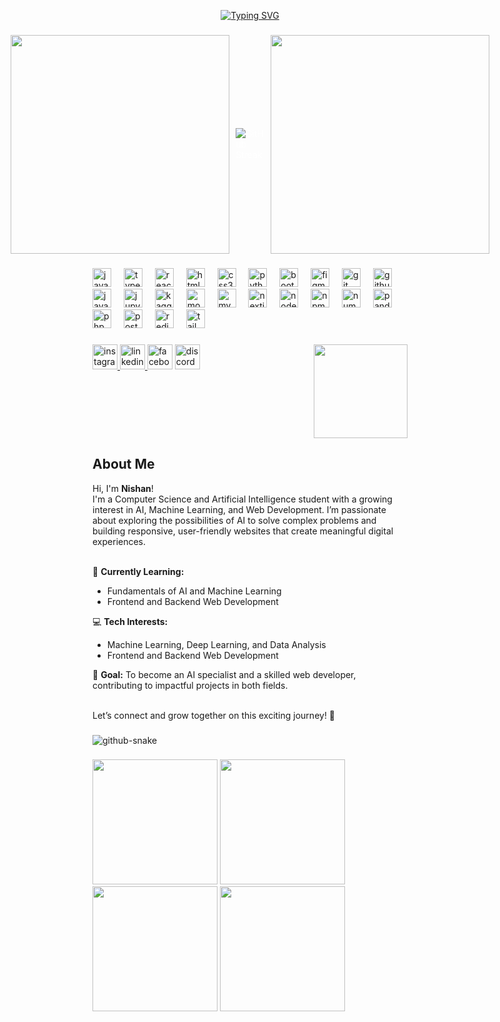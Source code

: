<p align="center">
  <a href="https://git.io/typing-svg"><img src="https://readme-typing-svg.demolab.com?font=Fira+Code&size=30&duration=2000&pause=1000&color=58A6FF&center=true&vCenter=true&width=1000&lines=Hi+%F0%9F%91%8B%2C+I'm+Nishan+Shrestha;AI+Enthusiast+%7C+Passionate+Developer+%7C" alt="Typing SVG" /></a>
</p>

###

<div style="display: flex; flex-wrap: nowrap; justify-content: center; align-items: center; gap: 10px; color: white;">
  <img src="https://github-readme-stats.vercel.app/api/top-langs/?username=nishanshrestha04&theme=shadow_red&hide_border=false&include_all_commits=false&count_private=false&layout=compact" width="350"/>
  
  <a href="https://git.io/streak-stats" style="text-decoration: none; outline: none; color: white;">
    <img src="https://github-readme-streak-stats-eight.vercel.app?user=nishanshrestha04&theme=shadow_red&hide_border=false&card_width=350" alt="GitHub Streak"/>
  </a>
  
  <img src="https://github-readme-stats.vercel.app/api?username=nishanshrestha04&theme=shadow_red&hide_border=false&include_all_commits=false&count_private=false" width="350"/>

</div>

###

<div align="left">
  <img src="https://cdn.jsdelivr.net/gh/devicons/devicon/icons/javascript/javascript-original.svg" height="30" alt="javascript logo"  />
  <img width="12" />
  <img src="https://cdn.jsdelivr.net/gh/devicons/devicon/icons/typescript/typescript-original.svg" height="30" alt="typescript logo"  />
  <img width="12" />
  <img src="https://cdn.jsdelivr.net/gh/devicons/devicon/icons/react/react-original.svg" height="30" alt="react logo"  />
  <img width="12" />
  <img src="https://cdn.jsdelivr.net/gh/devicons/devicon/icons/html5/html5-original.svg" height="30" alt="html5 logo"  />
  <img width="12" />
  <img src="https://cdn.jsdelivr.net/gh/devicons/devicon/icons/css3/css3-original.svg" height="30" alt="css3 logo"  />
  <img width="12" />
  <img src="https://cdn.jsdelivr.net/gh/devicons/devicon/icons/python/python-original.svg" height="30" alt="python logo"  />
  <img width="12" />
  <img src="https://cdn.jsdelivr.net/gh/devicons/devicon/icons/bootstrap/bootstrap-original.svg" height="30" alt="bootstrap logo"  />
  <img width="12" />
  <img src="https://cdn.jsdelivr.net/gh/devicons/devicon/icons/figma/figma-original.svg" height="30" alt="figma logo"  />
  <img width="12" />
  <img src="https://cdn.jsdelivr.net/gh/devicons/devicon/icons/git/git-original.svg" height="30" alt="git logo"  />
  <img width="12" />
  <img src="https://cdn.jsdelivr.net/gh/devicons/devicon/icons/github/github-original.svg" height="30" alt="github logo"  />
  <img width="12" />
  <img src="https://cdn.jsdelivr.net/gh/devicons/devicon/icons/java/java-original.svg" height="30" alt="java logo"  />
  <img width="12" />
  <img src="https://cdn.jsdelivr.net/gh/devicons/devicon/icons/jupyter/jupyter-original.svg" height="30" alt="jupyter logo"  />
  <img width="12" />
  <img src="https://cdn.jsdelivr.net/gh/devicons/devicon/icons/kaggle/kaggle-original.svg" height="30" alt="kaggle logo"  />
  <img width="12" />
  <img src="https://cdn.jsdelivr.net/gh/devicons/devicon/icons/mongodb/mongodb-original.svg" height="30" alt="mongodb logo"  />
  <img width="12" />
  <img src="https://cdn.jsdelivr.net/gh/devicons/devicon/icons/mysql/mysql-original.svg" height="30" alt="mysql logo"  />
  <img width="12" />
  <img src="https://cdn.jsdelivr.net/gh/devicons/devicon/icons/nextjs/nextjs-original.svg" height="30" alt="nextjs logo"  />
  <img width="12" />
  <img src="https://cdn.jsdelivr.net/gh/devicons/devicon/icons/nodejs/nodejs-original.svg" height="30" alt="nodejs logo"  />
  <img width="12" />
  <img src="https://cdn.jsdelivr.net/gh/devicons/devicon/icons/npm/npm-original-wordmark.svg" height="30" alt="npm logo"  />
  <img width="12" />
  <img src="https://cdn.jsdelivr.net/gh/devicons/devicon/icons/numpy/numpy-original.svg" height="30" alt="numpy logo"  />
  <img width="12" />
  <img src="https://cdn.jsdelivr.net/gh/devicons/devicon/icons/pandas/pandas-original.svg" height="30" alt="pandas logo"  />
  <img width="12" />
  <img src="https://cdn.jsdelivr.net/gh/devicons/devicon/icons/php/php-original.svg" height="30" alt="php logo"  />
  <img width="12" />
  <img src="https://cdn.jsdelivr.net/gh/devicons/devicon/icons/postgresql/postgresql-original.svg" height="30" alt="postgresql logo"  />
  <img width="12" />
  <img src="https://cdn.jsdelivr.net/gh/devicons/devicon/icons/redis/redis-original.svg" height="30" alt="redis logo"  />
  <img width="12" />
  <img src="https://cdn.jsdelivr.net/gh/devicons/devicon/icons/tailwindcss/tailwindcss-original-wordmark.svg" height="30" alt="tailwindcss logo"  />
</div>

###

<img align="right" height="150" src="https://media.giphy.com/media/ES9cAJlcxblRESzOH1/giphy.gif?cid=790b7611qtx2ia3pwchtd06qv9m9fqzqoeu7x02q35ki4ptr&ep=v1_gifs_search&rid=giphy.gif&ct=g"  />

###

<div align="left">
  <a href="https://www.instagram.com/nishanshrestha40/" target="_blank">
    <img src="https://img.shields.io/static/v1?message=Instagram&logo=instagram&label=&color=E4405F&logoColor=white&labelColor=&style=for-the-badge" height="40" alt="instagram logo"  />
  </a>
  <a href="https://www.linkedin.com/in/shresthanishan/" target="_blank">
    <img src="https://img.shields.io/static/v1?message=LinkedIn&logo=linkedin&label=&color=0077B5&logoColor=white&labelColor=&style=for-the-badge" height="40" alt="linkedin logo"  />
  </a>
  <img src="https://img.shields.io/static/v1?message=Facebook&logo=facebook&label=&color=1877F2&logoColor=white&labelColor=&style=for-the-badge" height="40" alt="facebook logo"  />
  <img src="https://img.shields.io/static/v1?message=Discord&logo=discord&label=&color=7289DA&logoColor=white&labelColor=&style=for-the-badge" height="40" alt="discord logo"  />
</div>

###

<br clear="both">



###

## About Me

<p align="left">Hi, I'm <b>Nishan</b>!<br>
I'm a Computer Science and Artificial Intelligence student with a growing interest in AI, Machine Learning, and Web Development. I’m passionate about exploring the possibilities of AI to solve complex problems and building responsive, user-friendly websites that create meaningful digital experiences.<br><br>

🌱 <b>Currently Learning:</b>
- Fundamentals of AI and Machine Learning
- Frontend and Backend Web Development

💻 <b>Tech Interests:</b>
- Machine Learning, Deep Learning, and Data Analysis
- Frontend and Backend Web Development

🎯 <b>Goal:</b>
To become an AI specialist and a skilled web developer, contributing to impactful projects in both fields.<br><br>

Let’s connect and grow together on this exciting journey! 🚀
</p>

###


###

<picture>
  <source media="(prefers-color-scheme: dark)" srcset="https://raw.githubusercontent.com/nishanshrestha04/nishanshrestha04/output/github-snake-dark.svg" />
  <source media="(prefers-color-scheme: light)" srcset="https://raw.githubusercontent.com/nishanshrestha04/nishanshrestha04/output/github-snake.svg" />
  <img alt="github-snake" src="https://raw.githubusercontent.com/tobiasmeyhoefer/tobiasmeyhoefer/output/github-snake.svg" />
</picture>

###

<div align="left">
  <img height="200" src="https://media.giphy.com/media/SvFocn0wNMx0iv2rYz/giphy.gif?cid=790b7611qtx2ia3pwchtd06qv9m9fqzqoeu7x02q35ki4ptr&ep=v1_gifs_search&rid=giphy.gif&ct=g"  />
  <img height="200" src="https://media.giphy.com/media/v1.Y2lkPTc5MGI3NjExbGx0d3IwYXRrc283eGZxbWs5ZzN0d205andzazlqazdzeWhvc3VkbSZlcD12MV9naWZzX3NlYXJjaCZjdD1n/KAq5w47R9rmTuvWOWa/giphy.gif"  />
  <img height="200" src="https://media.giphy.com/media/SS8CV2rQdlYNLtBCiF/giphy.gif?cid=790b7611tidvenjyg5biyavfksxxcgbvrejon3141u3vkgu1&ep=v1_gifs_search&rid=giphy.gif&ct=g"/>
  <img height="200" src="https://media.giphy.com/media/wMiDz4buM4phwKrqSf/giphy.gif?cid=790b7611tidvenjyg5biyavfksxxcgbvrejon3141u3vkgu1&ep=v1_gifs_search&rid=giphy.gif&ct=g"/>
</div>

